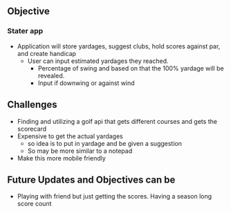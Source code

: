 ## Objective
### Stater app
- Application will store yardages, suggest clubs, hold scores against par, and create handicap
    - User can input estimated yardages they reached. 
        - Percentage of swing and based on that the 100% yardage will be revealed. 
        - Input if downwing or against wind

## Challenges
- Finding and utilizing a golf api that gets different courses and gets the scorecard
- Expensive to get the actual yardages
    - so idea is to put in yardage and be given a suggestion
    - So may be more similar to a notepad
- Make this more mobile friendly


## Future Updates and Objectives can be 
- Playing with friend but just getting the scores. Having a season long score count

